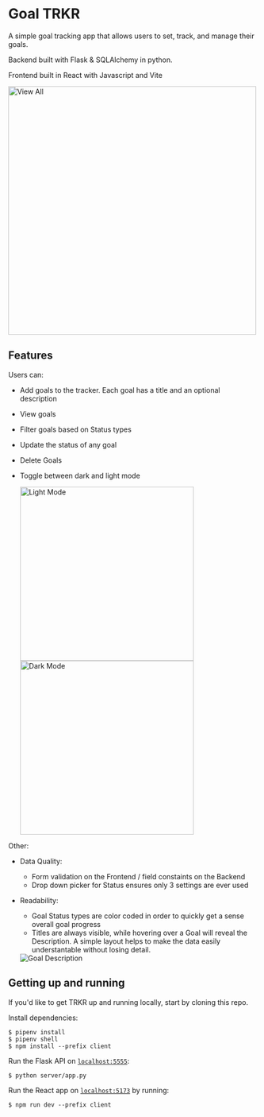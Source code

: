 # Goal TRKR
A simple goal tracking app that allows users to set, track, and manage their goals.

Backend built with Flask & SQLAlchemy in python. 

Frontend built in React with Javascript and Vite

<img src="https://github.com/pwangy/goal-trkr/blob/main/screencaps/view%20all.png" alt="View All" width="500" />

## Features
Users can:
- Add goals to the tracker. Each goal has a title and an optional description
- View goals
- Filter goals based on Status types
- Update the status of any goal
- Delete Goals
- Toggle between dark and light mode

  <img src="https://github.com/pwangy/goal-trkr/blob/main/screencaps/light.png" alt="Light Mode" height="350" />
  <img src="https://github.com/pwangy/goal-trkr/blob/main/screencaps/dark.png" alt="Dark Mode" height="350" />
  
Other:
- Data Quality: 
  - Form validation on the Frontend / field constaints on the Backend
  - Drop down picker for Status ensures only 3 settings are ever used
- Readability: 
  - Goal Status types are color coded in order to quickly get a sense overall goal progress
  -  Titles are always visible, while hovering over a Goal will reveal the Description. A simple layout helps to make the data easily understantable without losing detail.

  <img src="https://github.com/pwangy/goal-trkr/blob/main/screencaps/goal%20desc.png" alt="Goal Description" />

## Getting up and running
If you'd like to get TRKR up and running locally, start by cloning this repo.

Install dependencies:

```
$ pipenv install
$ pipenv shell
$ npm install --prefix client
```

Run the Flask API on [`localhost:5555`](http://localhost:5555):

```
$ python server/app.py
```

Run the React app on [`localhost:5173`](http://localhost:5173) by
running:

```
$ npm run dev --prefix client
```

